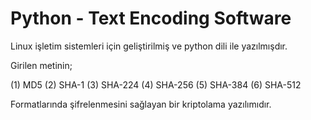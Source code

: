 # Python - Text Encoding Software

Linux işletim sistemleri için geliştirilmiş ve python dili ile yazılmışdır.

Girilen metinin;

(1) MD5
(2) SHA-1
(3) SHA-224
(4) SHA-256
(5) SHA-384
(6) SHA-512

Formatlarında şifrelenmesini sağlayan bir kriptolama yazılımıdır.
